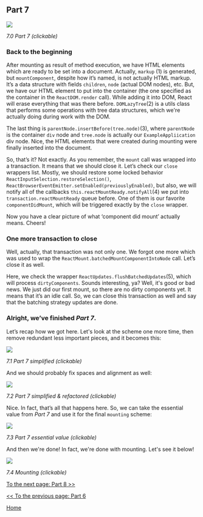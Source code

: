 ## Part 7

[![](https://twisger.github.io/Under-the-hood-ReactJS/stack/images/7/part-7.svg)](https://twisger.github.io/Under-the-hood-ReactJS/stack/images/7/part-7.svg)

<em>7.0 Part 7 (clickable)</em>

### Back to the beginning

After mounting as result of method execution, we have HTML elements which are ready to be set into a document. Actually, `markup` (1) is generated, but `mountComponent`, despite how it’s named, is not actually HTML markup. It’s a data structure with fields `children`, `node` (actual DOM nodes), etc. But, we have our HTML element to put into the container (the one specified as the container in the `ReactDOM.render` call). While adding it into DOM, React will erase everything that was there before. `DOMLazyTree`(2) is a utils class that performs some operations with tree data structures, which we're actually doing during work with the DOM.

The last thing is `parentNode.insertBefore(tree.node)`(3), where `parentNode` is the container `div` node and `tree.node` is actually our `ExampleAppliication` div node. Nice, the HTML elements that were created during mounting were finally inserted into the document.

So, that’s it? Not exactly. As you remember, the `mount` call was wrapped into a transaction. It means that we should close it. Let’s check our `close` wrappers list. Mostly, we should restore some locked behavior `ReactInputSelection.restoreSelection()`, `ReactBrowserEventEmitter.setEnabled(previouslyEnabled)`, but also, we will notify all of the callbacks `this.reactMountReady.notifyAll`(4) we put into `transaction.reactMountReady` queue before. One of them is our favorite `componentDidMount`, which will be triggered exactly by the `close` wrapper.

Now you have a clear picture of what ‘component did mount’ actually means. Cheers!

### One more transaction to close

Well, actually, that transaction was not only one. We forgot one more which was used to wrap the `ReactMount.batchedMountComponentIntoNode` call. Let’s close it as well.

Here, we check the wrapper `ReactUpdates.flushBatchedUpdates`(5), which will process `dirtyComponents`. Sounds interesting, ya? Well, it's good or bad news. We just did our first mount, so there are no dirty components yet. It means that it’s an idle call. So, we can close this transaction as well and say that the batching strategy updates are done.

### Alright, we’ve finished *Part 7*.

Let’s recap how we got here. Let's look at the scheme one more time, then remove redundant less important pieces, and it becomes this:

[![](https://twisger.github.io/Under-the-hood-ReactJS/stack/images/7/part-7-A.svg)](https://twisger.github.io/Under-the-hood-ReactJS/stack/images/7/part-7-A.svg)

<em>7.1 Part 7 simplified (clickable)</em>

And we should probably fix spaces and alignment as well:

[![](https://twisger.github.io/Under-the-hood-ReactJS/stack/images/7/part-7-B.svg)](https://twisger.github.io/Under-the-hood-ReactJS/stack/images/7/part-7-B.svg)

<em>7.2 Part 7 simplified & refactored (clickable)</em>

Nice. In fact, that’s all that happens here. So, we can take the essential value from *Part 7* and use it for the final `mounting` scheme:

[![](https://twisger.github.io/Under-the-hood-ReactJS/stack/images/7/part-7-C.svg)](https://twisger.github.io/Under-the-hood-ReactJS/stack/images/7/part-7-C.svg)

<em>7.3 Part 7 essential value (clickable)</em>

And then we're done! In fact, we're done with mounting. Let's see it below!


[![](https://twisger.github.io/Under-the-hood-ReactJS/stack/images/7/mounting-parts-C.svg)](https://twisger.github.io/Under-the-hood-ReactJS/stack/images/7/mounting-parts-C.svg)

<em>7.4 Mounting (clickable)</em>

[To the next page: Part 8 >>](./Part-8.md)

[<< To the previous page: Part 6](./Part-6.md)


[Home](../../README.md)
